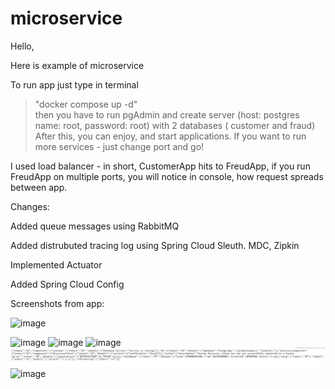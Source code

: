 # microservice
Hello,

Here is example of microservice

To run app just type in terminal
> "docker compose up -d"  
then you have to run pgAdmin and create server (host: postgres name: root, password: root) with 2 databases (
customer and fraud)
After this, you can enjoy, and start applications. If you want to run more services - just change port and go!

I used load balancer - in short, CustomerApp hits to FreudApp, if you run FreudApp on multiple ports, you
will notice in console, how request spreads between app.

Changes:

Added queue messages using RabbitMQ

Added distrubuted tracing log using Spring Cloud Sleuth. MDC, Zipkin

Implemented Actuator

Added Spring Cloud Config

Screenshots from app:

![image](https://user-images.githubusercontent.com/82658699/193277155-eb26bf14-5e45-497a-9172-327d21c15d1a.png)

![image](https://user-images.githubusercontent.com/82658699/193558875-cd52e0fb-7798-4916-917d-40f81f17f20f.png)
![image](https://user-images.githubusercontent.com/82658699/193558904-d4ee495e-f5f1-4dfb-ab1f-95a84319979a.png)
![image](https://user-images.githubusercontent.com/82658699/193560336-13b289f7-e772-4584-879f-75c2980f3dbe.png)
![img.png](img.png)
![image](https://user-images.githubusercontent.com/82658699/193276867-2d1c942c-8b29-438a-ad3a-6aa5279aae76.png)


